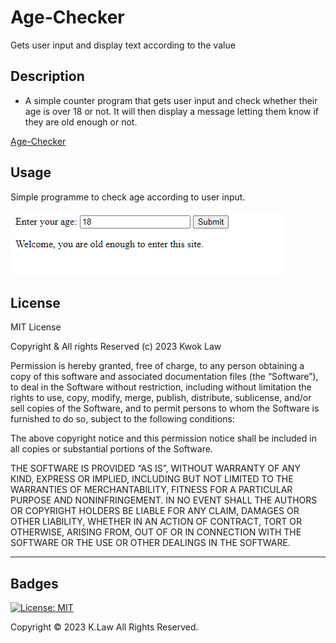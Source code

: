 # Age-Checker

Gets user input and display text according to the value

## Description

- A simple counter program that gets user input and check whether their age is over 18 or not. It will then display a message letting them know if they are old enough or not.

[Age-Checker](https://digita1panda.github.io/age-checker/)

## Usage

Simple programme to check age according to user input.

![Webpage](images/site-screenshot.png)

## License

MIT License

Copyright & All rights Reserved (c) 2023 Kwok Law

Permission is hereby granted, free of charge, to any person obtaining a copy of this software and associated documentation files (the “Software”), to deal in the Software without restriction, including without limitation the rights to use, copy, modify, merge, publish, distribute, sublicense, and/or sell copies of the Software, and to permit persons to whom the Software is furnished to do so, subject to the following conditions:

The above copyright notice and this permission notice shall be included in all copies or substantial portions of the Software.

THE SOFTWARE IS PROVIDED “AS IS”, WITHOUT WARRANTY OF ANY KIND, EXPRESS OR IMPLIED, INCLUDING BUT NOT LIMITED TO THE WARRANTIES OF MERCHANTABILITY, FITNESS FOR A PARTICULAR PURPOSE AND NONINFRINGEMENT. IN NO EVENT SHALL THE AUTHORS OR COPYRIGHT HOLDERS BE LIABLE FOR ANY CLAIM, DAMAGES OR OTHER LIABILITY, WHETHER IN AN ACTION OF CONTRACT, TORT OR OTHERWISE, ARISING FROM, OUT OF OR IN CONNECTION WITH THE SOFTWARE OR THE USE OR OTHER DEALINGS IN THE SOFTWARE.

---

## Badges

[![License: MIT](https://img.shields.io/badge/License-MIT-yellow.svg)](https://opensource.org/licenses/MIT)

Copyright © 2023 K.Law All Rights Reserved.
